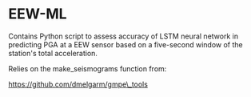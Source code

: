 # EEW-ML

Contains Python script to assess accuracy of LSTM neural network in predicting PGA at a EEW sensor based on a five-second window of the station's total acceleration. 

Relies on the make_seismograms function from:

https://github.com/dmelgarm/gmpe\_tools
